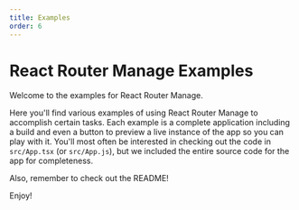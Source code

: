 ```yaml
---
title: Examples
order: 6
---
```


# React Router Manage Examples

Welcome to the examples for React Router Manage.

Here you'll find various examples of using React Router Manage to accomplish certain tasks. Each example is a complete application including a build and even a button to preview a live instance of the app so you can play with it. You'll most often be interested in checking out the code in `src/App.tsx` (or `src/App.js`), but we included the entire source code for the app for completeness.

Also, remember to check out the README!

Enjoy!

